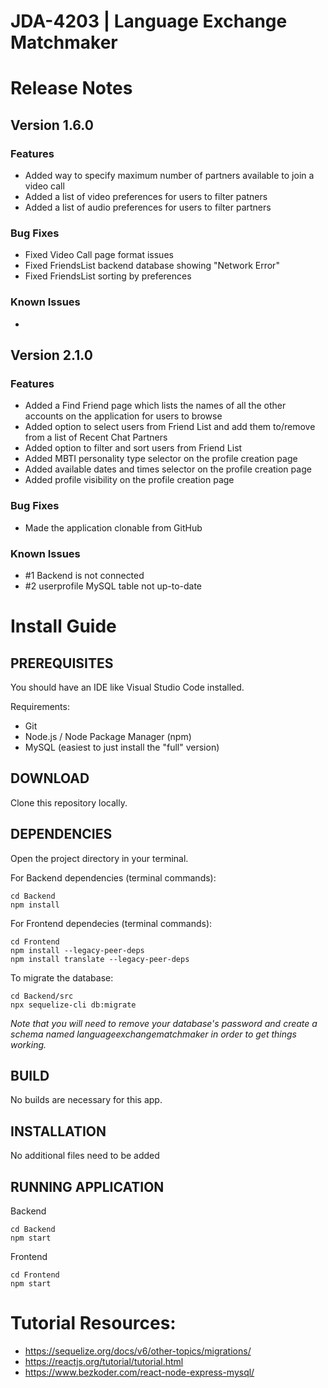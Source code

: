 # JDA-4203 | Language Exchange Matchmaker

# Release Notes
## Version 1.6.0
### Features
* Added way to specify maximum number of partners available to join a video call
* Added a list of video preferences for users to filter patners
* Added a list of audio preferences for users to filter partners
### Bug Fixes
* Fixed Video Call page format issues
* Fixed FriendsList backend database showing "Network Error"
* Fixed FriendsList sorting by preferences
### Known Issues
* 

## Version 2.1.0
### Features
* Added a Find Friend page which lists the names of all the other accounts on the application for users to browse
* Added option to select users from Friend List and add them to/remove from a list of Recent Chat Partners
* Added option to filter and sort users from Friend List 
* Added MBTI personality type selector on the profile creation page
* Added available dates and times selector on the profile creation page
* Added profile visibility on the profile creation page
### Bug Fixes
* Made the application clonable from GitHub
### Known Issues
* \#1 Backend is not connected
* \#2 userprofile MySQL table not up-to-date

# Install Guide
## PREREQUISITES 
You should have an IDE like Visual Studio Code installed.

Requirements:
* Git
* Node.js / Node Package Manager (npm)
* MySQL (easiest to just install the "full" version)
  
## DOWNLOAD
Clone this repository locally.

## DEPENDENCIES 
Open the project directory in your terminal.

For Backend dependencies (terminal commands): 

    cd Backend
    npm install

For Frontend dependecies (terminal commands): 

    cd Frontend 
    npm install --legacy-peer-deps
    npm install translate --legacy-peer-deps

To migrate the database:

    cd Backend/src 
    npx sequelize-cli db:migrate
*Note that you will need to remove your database's password and create a schema named languageexchangematchmaker in order to get things working.* 

## BUILD 
No builds are necessary for this app.

## INSTALLATION 
No additional files need to be added 

## RUNNING APPLICATION
Backend

    cd Backend 
    npm start

Frontend

    cd Frontend
    npm start

# Tutorial Resources: 
* https://sequelize.org/docs/v6/other-topics/migrations/ 
* https://reactjs.org/tutorial/tutorial.html 
* https://www.bezkoder.com/react-node-express-mysql/ 
